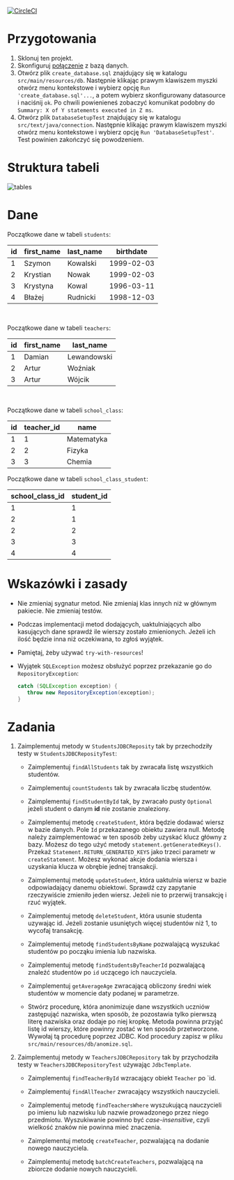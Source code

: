[![CircleCI](https://circleci.com/gh/katlasik/jdbc-workshop.svg?style=svg)](https://circleci.com/gh/katlasik/jdbc-workshop)

# Przygotowania

1. Sklonuj ten projekt.
2. Skonfiguruj [połączenie](/Datasource.md) z bazą danych.
3. Otwórz plik `create_database.sql` znajdujący się w katalogu `src/main/resources/db`.
   Następnie klikając prawym klawiszem myszki otwórz menu kontekstowe i wybierz opcję
   `Run 'create_database.sql'...`, a potem wybierz skonfigurowany datasource i naciśnij `ok`.
   Po chwili powienieneś zobaczyć komunikat podobny do `Summary: X of Y statements executed in Z ms`.
4. Otwórz plik `DatabaseSetupTest` znajdujący się w katalogu `src/text/java/connection`.
   Następnie klikając prawym klawiszem myszki otwórz menu kontekstowe i wybierz opcję
   `Run 'DatabaseSetupTest'`. Test powinien zakończyć się powodzeniem.
   
# Struktura tabeli

![tables](assets/tables.png)

# Dane

Początkowe dane w tabeli `students`:

id | first_name | last_name    | birthdate
---|------------|--------------|-----------
1  | Szymon     | Kowalski     | 1999-02-03
2  | Krystian   | Nowak        | 1999-02-03
3  | Krystyna   | Kowal        | 1996-03-11
4  | Błażej     | Rudnicki     | 1998-12-03

<br/>

Początkowe dane w tabeli `teachers`:

id | first_name | last_name
---|------------|--------------
1  | Damian     | Lewandowski
2  | Artur      | Woźniak
3  | Artur   |    Wójcik

<br/>

Początkowe dane w tabeli `school_class`:

id | teacher_id | name
---|------------|--------------
1  | 1          | Matematyka
2  | 2          | Fizyka
3  | 3          | Chemia


Początkowe dane w tabeli `school_class_student`:

school_class_id | student_id
----------------|--------------
1               | 1
2               | 1
2               | 2
3               | 3
4               | 4


# Wskazówki i zasady

* Nie zmieniaj sygnatur metod. Nie zmieniaj klas innych niż w głównym pakiecie. Nie zmieniaj testów.

* Podczas implementacji metod dodających, uaktulniających albo kasujących dane sprawdź ile wierszy zostało zmienionych.
   Jeżeli ich ilość będzie inna niż oczekiwana, to zgłoś wyjątek.

* Pamiętaj, żeby używać `try-with-resources`!

* Wyjątek `SQLException` możesz obsłużyć poprzez przekazanie go do `RepositoryException`:

  ```java
  catch (SQLException exception) {
     throw new RepositoryException(exception);
  }
   ```

# Zadania

1. Zaimplementuj metody w `StudentsJDBCReposity` tak by przechodziły testy w `StudentsJDBCReposityTest`:

   * Zaimplementuj `findAllStudents` tak by zwracała listę wszystkich studentów.

   * Zaimplementuj `countStudents` tak by zwracała liczbę studentów.

   * Zaimplementuj `findStudentById` tak, by zwracało pusty `Optional` jeżeli student o danym **id** nie zostanie znaleziony.
  
   * Zaimplementuj metodę  `createStudent`, która będzie dodawać wiersz w bazie danych.
     Pole `Id` przekazanego obiektu zawiera null. Metodę należy zaimplementować w ten sposób żeby uzyskać klucz główny z bazy.
     Możesz do tego użyć metody `statement.getGeneratedKeys()`. Przekaż `Statement.RETURN_GENERATED_KEYS` jako trzeci parametr w `createStatement`.
     Możesz wykonać akcje dodania wiersza i uzyskania klucza w obrębie jednej transakcji.

   * Zaimplementuj metodę `updateStudent`, która uaktulnia wiersz w bazie odpowiadający danemu obiektowi.
     Sprawdź czy zapytanie rzeczywiście zmieniło jeden wiersz. Jeżeli nie to przerwij transakcję i rzuć wyjątek.

   * Zaimplementuj metodę `deleteStudent`, która usunie studenta uzywając id. Jeżeli zostanie usuniętych więcej studentów niż 1,
     to wycofaj transakcję.

   * Zaimplementuj metodę `findStudentsByName` pozwalającą wyszukać studentów po począku imienia lub nazwiska.

   * Zaimplementuj metodę `findStudentsByTeacherId` pozwalającą znaleźć studentów po `id` uczącego ich nauczyciela.

   * Zaimplementuj `getAverageAge` zwracającą obliczony średni wiek studentów w momencie daty podanej w parametrze.
   
   * Stwórz procedurę, która anonimizuje dane wszystkich uczniów zastępująć nazwiska, wten sposób,
     że pozostawia tylko pierwszą literę nazwiska oraz dodaje po niej kropkę. Metoda powinna przyjąć listę id wierszy,
     które powinny zostać w ten sposób przetworzone. Wywołaj tą procedurę poprzez JDBC. Kod procedury zapisz
     w pliku `src/main/resources/db/anomize.sql`.

2. Zaimplementuj metody w `TeachersJDBCRepository` tak by przychodziła testy w `TeachersJDBCRepositoryTest` używając `JdbcTemplate`.

   * Zaimplementuj `findTeacherById` wzracający obiekt `Teacher` po `id.

   * Zaimplementuj `findAllTeacher` zwracający wszystkich nauczycieli.

   * Zaimplementuj metodę `findTeachersWhere` wyszukującą nauczycieli po imienu lub nazwisku lub nazwie prowadzonego przez niego przedmiotu.
   Wyszukiwanie powinno być *case-insensitive*, czyli wielkość znaków nie powinna mieć znaczenia.

   * Zaimplementuj metodę `createTeacher`, pozwalającą na dodanie nowego nauczyciela.

   * Zaimplementuj metodę `batchCreateTeachers`, pozwalającą na zbiorcze dodanie nowych nauczycieli.



 
